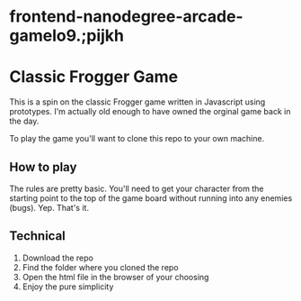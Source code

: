 frontend-nanodegree-arcade-gamelo9.;pijkh
===============================

# Classic Frogger Game
This is a spin on the classic Frogger game written in Javascript using prototypes. I'm actually old enough to have owned the orginal game back in the day.

To play the game you'll want to clone this repo to your own machine.

## How to play

The rules are pretty basic. You'll need to get your character from the starting point to the top of the game board without running into any enemies (bugs). Yep. That's it. 

## Technical

1. Download the repo
2. Find the folder where you cloned the repo
3. Open the html file in the browser of your choosing
4. Enjoy the pure simplicity
